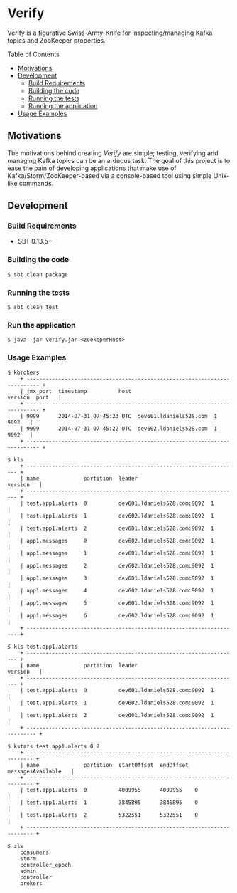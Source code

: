 # Verify

Verify is a figurative Swiss-Army-Knife for inspecting/managing Kafka topics and ZooKeeper properties.

Table of Contents

* <a href="#Motivations">Motivations</a>
* <a href="#Development">Development</a>
	* <a href="#build-requirements">Build Requirements</a>
	* <a href="#building-the-code">Building the code</a>
	* <a href="#testing-the-code">Running the tests</a>	
	* <a href="#running-the-app">Running the application</a>
* <a href="#usage">Usage Examples</a>

<a name="Motivations"></a>
## Motivations

The motivations behind creating _Verify_ are simple; testing, verifying and managing Kafka topics can be an
arduous task. The goal of this project is to ease the pain of developing applications that make use of 
Kafka/Storm/ZooKeeper-based via a console-based tool using simple Unix-like commands.

<a name="Development"></a>
## Development

<a name="build-requirements"></a>
### Build Requirements

* SBT 0.13.5+

<a name="building-the-code"></a>
### Building the code

    $ sbt clean package
    
<a name="testing-the-code"></a>    
### Running the tests

    $ sbt clean test    

<a name="Running-the-app"></a> 
### Run the application

	$ java -jar verify.jar <zookeperHost>

<a name="usage"></a>
### Usage Examples	

	$ kbrokers
		+ -------------------------------------------------------------------------- +
		| jmx_port  timestamp          host                          version  port   |
		+ -------------------------------------------------------------------------- +
		| 9999      2014-07-31 07:45:23 UTC  dev601.ldaniels528.com  1        9092   |
		| 9999      2014-07-31 07:45:22 UTC  dev602.ldaniels528.com  1        9092   |
		+ -------------------------------------------------------------------------- +	

	$ kls
		+ ------------------------------------------------------------------- +
		| name              partition  leader                       version   |
		+ ------------------------------------------------------------------- +
		| test.app1.alerts  0          dev601.ldaniels528.com:9092  1         |
		| test.app1.alerts  1          dev602.ldaniels528.com:9092  1         |
		| test.app1.alerts  2          dev601.ldaniels528.com:9092  1         |
		| app1.messages     0          dev602.ldaniels528.com:9092  1         |
		| app1.messages     1          dev601.ldaniels528.com:9092  1         |
		| app1.messages     2          dev602.ldaniels528.com:9092  1         |
		| app1.messages     3          dev601.ldaniels528.com:9092  1         |
		| app1.messages     4          dev602.ldaniels528.com:9092  1         |
		| app1.messages     5          dev601.ldaniels528.com:9092  1         |
		| app1.messages     6          dev602.ldaniels528.com:9092  1         |
		+ ------------------------------------------------------------------- +

	$ kls test.app1.alerts
		+ ------------------------------------------------------------------- +
		| name              partition  leader                       version   |
		+ ------------------------------------------------------------------- +
		| test.app1.alerts  0          dev601.ldaniels528.com:9092  1         |
		| test.app1.alerts  1          dev602.ldaniels528.com:9092  1         |
		| test.app1.alerts  2          dev601.ldaniels528.com:9092  1         |
		+ ------------------------------------------------------------------------- +

	$ kstats test.app1.alerts 0 2
		+ ------------------------------------------------------------------------ +
		| name              partition  startOffset  endOffset  messagesAvailable   |
		+ ------------------------------------------------------------------------ +
		| test.app1.alerts  0          4009955      4009955    0                   |
		| test.app1.alerts  1          3845895      3845895    0                   |
		| test.app1.alerts  2          5322551      5322551    0                   |
		+ ------------------------------------------------------------------------ +

	$ zls
		consumers
		storm
		controller_epoch
		admin
		controller
		brokers	
		